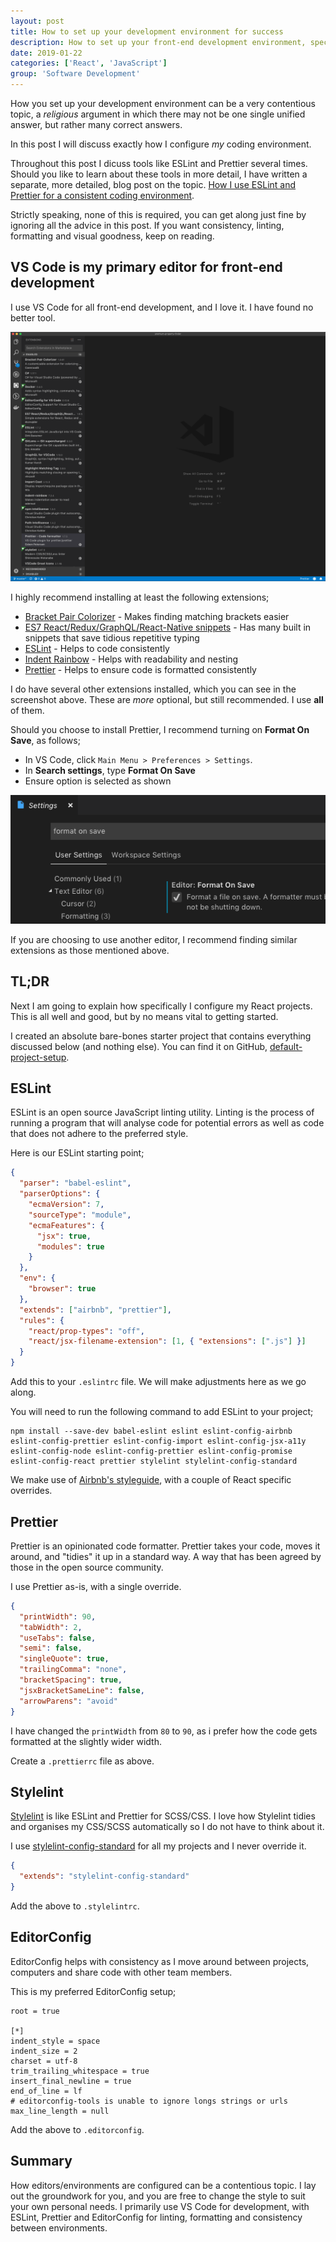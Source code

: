 ```yaml
---
layout: post
title: How to set up your development environment for success
description: How to set up your front-end development environment, specifically for developing React-based websites
date: 2019-01-22
categories: ['React', 'JavaScript']
group: 'Software Development'
---
```


How you set up your development environment can be a very contentious topic, a _religious_ argument in which there may not be one single unified answer, but rather many correct answers.

In this post I will discuss exactly how I configure _my_ coding environment.

Throughout this post I dicuss tools like ESLint and Prettier several times. Should you like to learn about these tools in more detail, I have written a separate, more detailed, blog post on the topic. [How I use ESLint and Prettier for a consistent coding environment](https://developerhandbook.com/javascript/use-eslint-prettier-for-consistent-coding-environment/).

Strictly speaking, none of this is required, you can get along just fine by ignoring all the advice in this post. If you want consistency, linting, formatting and visual goodness, keep on reading.

## VS Code is my primary editor for front-end development

I use VS Code for all front-end development, and I love it. I have found no better tool.

![VS Code Extensions](vscode-extensions.png)

I highly recommend installing at least the following extensions;

- [Bracket Pair Colorizer](https://marketplace.visualstudio.com/items?itemName=CoenraadS.bracket-pair-colorizer) - Makes finding matching brackets easier
- [ES7 React/Redux/GraphQL/React-Native snippets](https://marketplace.visualstudio.com/items?itemName=dsznajder.es7-react-js-snippets) - Has many built in snippets that save tidious repetitive typing
- [ESLint](https://marketplace.visualstudio.com/items?itemName=dbaeumer.vscode-eslint) - Helps to code consistently
- [Indent Rainbow](https://marketplace.visualstudio.com/items?itemName=oderwat.indent-rainbow) - Helps with readability and nesting
- [Prettier](https://marketplace.visualstudio.com/items?itemName=esbenp.prettier-vscode) - Helps to ensure code is formatted consistently

I do have several other extensions installed, which you can see in the screenshot above. These are _more_ optional, but still recommended. I use **all** of them.

Should you choose to install Prettier, I recommend turning on **Format On Save**, as follows;

- In VS Code, click `Main Menu > Preferences > Settings`.
- In **Search settings**, type **Format On Save**
- Ensure option is selected as shown

![VS Code Format On Save](vscode-format-on-save.png)

If you are choosing to use another editor, I recommend finding similar extensions as those mentioned above.

## TL;DR

Next I am going to explain how specifically I configure my React projects. This is all well and good, but by no means vital to getting started.

I created an absolute bare-bones starter project that contains everything discussed below (and nothing else). You can find it on GitHub, [default-project-setup](https://github.com/jpreecedev/default-project-setup).

## ESLint

ESLint is an open source JavaScript linting utility. Linting is the process of running a program that will analyse code for potential errors as well as code that does not adhere to the preferred style.

Here is our ESLint starting point;

```json
{
  "parser": "babel-eslint",
  "parserOptions": {
    "ecmaVersion": 7,
    "sourceType": "module",
    "ecmaFeatures": {
      "jsx": true,
      "modules": true
    }
  },
  "env": {
    "browser": true
  },
  "extends": ["airbnb", "prettier"],
  "rules": {
    "react/prop-types": "off",
    "react/jsx-filename-extension": [1, { "extensions": [".js"] }]
  }
}
```

Add this to your `.eslintrc` file. We will make adjustments here as we go along.

You will need to run the following command to add ESLint to your project;

```shell
npm install --save-dev babel-eslint eslint eslint-config-airbnb eslint-config-prettier eslint-config-import eslint-config-jsx-a11y eslint-config-node eslint-config-prettier eslint-config-promise eslint-config-react prettier stylelint stylelint-config-standard
```

We make use of [Airbnb's styleguide](https://github.com/airbnb/javascript), with a couple of React specific overrides.

## Prettier

Prettier is an opinionated code formatter. Prettier takes your code, moves it around, and "tidies" it up in a standard way. A way that has been agreed by those in the open source community.

I use Prettier as-is, with a single override.

```json
{
  "printWidth": 90,
  "tabWidth": 2,
  "useTabs": false,
  "semi": false,
  "singleQuote": true,
  "trailingComma": "none",
  "bracketSpacing": true,
  "jsxBracketSameLine": false,
  "arrowParens": "avoid"
}
```

I have changed the `printWidth` from `80` to `90`, as i prefer how the code gets formatted at the slightly wider width.

Create a `.prettierrc` file as above.

## Stylelint

[Stylelint](https://github.com/stylelint/stylelint) is like ESLint and Prettier for SCSS/CSS. I love how Stylelint tidies and organises my CSS/SCSS automatically so I do not have to think about it.

I use [stylelint-config-standard](https://github.com/stylelint/stylelint-config-standard) for all my projects and I never override it.

```json
{
  "extends": "stylelint-config-standard"
}
```

Add the above to `.stylelintrc`.

## EditorConfig

EditorConfig helps with consistency as I move around between projects, computers and share code with other team members.

This is my preferred EditorConfig setup;

```text
root = true

[*]
indent_style = space
indent_size = 2
charset = utf-8
trim_trailing_whitespace = true
insert_final_newline = true
end_of_line = lf
# editorconfig-tools is unable to ignore longs strings or urls
max_line_length = null
```

Add the above to `.editorconfig`.

## Summary

How editors/environments are configured can be a contentious topic. I lay out the groundwork for you, and you are free to change the style to suit your own personal needs. I primarily use VS Code for development, with ESLint, Prettier and EditorConfig for linting, formatting and consistency between environments.
